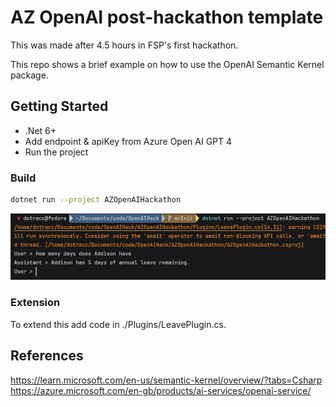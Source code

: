 # AZ OpenAI post-hackathon template

This was made after 4.5 hours in FSP's first hackathon. 

This repo shows a brief example on how to use the OpenAI Semantic Kernel package.

## Getting Started

- .Net 6+
- Add endpoint & apiKey from Azure Open AI GPT 4
- Run the project

### Build
```bash
dotnet run --project AZOpenAIHackathon
```

![Example of the terminal](TerminalRun.png)

### Extension
To extend this add code in ./Plugins/LeavePlugin.cs.

## References
https://learn.microsoft.com/en-us/semantic-kernel/overview/?tabs=Csharp
https://azure.microsoft.com/en-gb/products/ai-services/openai-service/

